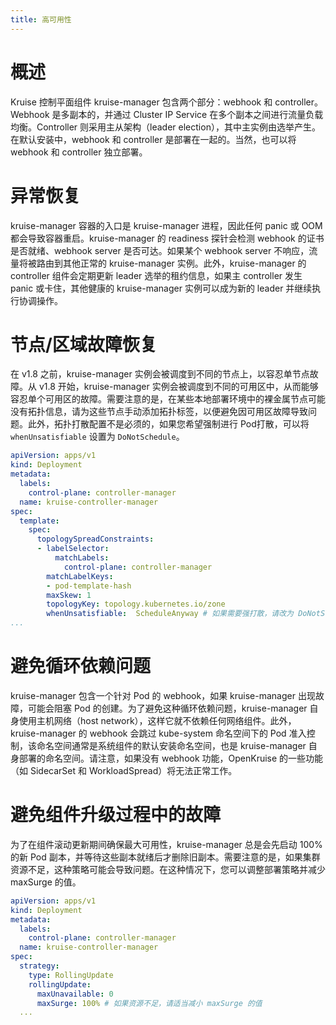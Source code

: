 ```yaml
---
title: 高可用性
---
```


# 概述

Kruise 控制平面组件 kruise-manager 包含两个部分：webhook 和 controller。Webhook 是多副本的，并通过 Cluster IP Service 在多个副本之间进行流量负载均衡。Controller 则采用主从架构（leader election），其中主实例由选举产生。在默认安装中，webhook 和 controller 是部署在一起的。当然，也可以将 webhook 和 controller 独立部署。


# 异常恢复

kruise-manager 容器的入口是 kruise-manager 进程，因此任何 panic 或 OOM 都会导致容器重启。kruise-manager 的 readiness 探针会检测 webhook 的证书是否就绪、webhook server 是否可达。如果某个 webhook server 不响应，流量将被路由到其他正常的 kruise-manager 实例。此外，kruise-manager 的 controller 组件会定期更新 leader 选举的租约信息，如果主 controller 发生 panic 或卡住，其他健康的 kruise-manager 实例可以成为新的 leader 并继续执行协调操作。


# 节点/区域故障恢复


在 v1.8 之前，kruise-manager 实例会被调度到不同的节点上，以容忍单节点故障。从 v1.8 开始，kruise-manager 实例会被调度到不同的可用区中，从而能够容忍单个可用区的故障。需要注意的是，在某些本地部署环境中的裸金属节点可能没有拓扑信息，请为这些节点手动添加拓扑标签，以便避免因可用区故障导致问题。此外，拓扑打散配置不是必须的，如果您希望强制进行 Pod打散，可以将`whenUnsatisfiable` 设置为 `DoNotSchedule`。

```yaml
apiVersion: apps/v1
kind: Deployment
metadata:
  labels:
    control-plane: controller-manager
  name: kruise-controller-manager
spec:
  template:
    spec:
      topologySpreadConstraints:
      - labelSelector:
          matchLabels:
            control-plane: controller-manager
        matchLabelKeys:
        - pod-template-hash
        maxSkew: 1
        topologyKey: topology.kubernetes.io/zone
        whenUnsatisfiable:  ScheduleAnyway # 如果需要强打散，请改为 DoNotSchedule
...
``` 

# 避免循环依赖问题

kruise-manager 包含一个针对 Pod 的 webhook，如果 kruise-manager 出现故障，可能会阻塞 Pod 的创建。为了避免这种循环依赖问题，kruise-manager 自身使用主机网络（host network），这样它就不依赖任何网络组件。此外，kruise-manager 的 webhook 会跳过 kube-system 命名空间下的 Pod 准入控制，该命名空间通常是系统组件的默认安装命名空间，也是 kruise-manager 自身部署的命名空间。请注意，如果没有 webhook 功能，OpenKruise 的一些功能（如 SidecarSet 和 WorkloadSpread）将无法正常工作。


# 避免组件升级过程中的故障

为了在组件滚动更新期间确保最大可用性，kruise-manager 总是会先启动 100% 的新 Pod 副本，并等待这些副本就绪后才删除旧副本。需要注意的是，如果集群资源不足，这种策略可能会导致问题。在这种情况下，您可以调整部署策略并减少 maxSurge 的值。


```yaml
apiVersion: apps/v1
kind: Deployment
metadata:
  labels:
    control-plane: controller-manager
  name: kruise-controller-manager
spec:
  strategy:
    type: RollingUpdate
    rollingUpdate:
      maxUnavailable: 0
      maxSurge: 100% # 如果资源不足，请适当减小 maxSurge 的值
  ...
```



